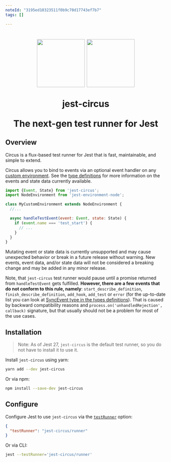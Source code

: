 ```yaml
---
noteId: "3195ed10323511f0b9c70d17743ef7b7"
tags: []

---
```


[type-definitions]: https://github.com/facebook/jest/blob/main/packages/jest-types/src/Circus.ts

<h1 align="center">
  <img src="https://jestjs.io/img/jest.png" height="150" width="150"/>
  <img src="https://jestjs.io/img/circus.png" height="150" width="150"/>
  <p align="center">jest-circus</p>
  <p align="center">The next-gen test runner for Jest</p>
</h1>

## Overview

Circus is a flux-based test runner for Jest that is fast, maintainable, and simple to extend.

Circus allows you to bind to events via an optional event handler on any [custom environment](https://jestjs.io/docs/configuration#testenvironment-string). See the [type definitions][type-definitions] for more information on the events and state data currently available.

```js
import {Event, State} from 'jest-circus';
import NodeEnvironment from 'jest-environment-node';

class MyCustomEnvironment extends NodeEnvironment {
  //...

  async handleTestEvent(event: Event, state: State) {
    if (event.name === 'test_start') {
      // ...
    }
  }
}
```

Mutating event or state data is currently unsupported and may cause unexpected behavior or break in a future release without warning. New events, event data, and/or state data will not be considered a breaking change and may be added in any minor release.

Note, that `jest-circus` test runner would pause until a promise returned from `handleTestEvent` gets fulfilled. **However, there are a few events that do not conform to this rule, namely**: `start_describe_definition`, `finish_describe_definition`, `add_hook`, `add_test` or `error` (for the up-to-date list you can look at [SyncEvent type in the types definitions][type-definitions]). That is caused by backward compatibility reasons and `process.on('unhandledRejection', callback)` signature, but that usually should not be a problem for most of the use cases.

## Installation

> Note: As of Jest 27, `jest-circus` is the default test runner, so you do not have to install it to use it.

Install `jest-circus` using yarn:

```bash
yarn add --dev jest-circus
```

Or via npm:

```bash
npm install --save-dev jest-circus
```

## Configure

Configure Jest to use `jest-circus` via the [`testRunner`](https://jestjs.io/docs/configuration#testrunner-string) option:

```json
{
  "testRunner": "jest-circus/runner"
}
```

Or via CLI:

```bash
jest --testRunner='jest-circus/runner'
```
